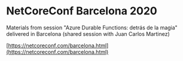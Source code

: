 # NetCoreConf Barcelona 2020
Materials from session "Azure Durable Functions: detrás de la magia" delivered in Barcelona (shared session with Juan Carlos Martinez)

[https://netcoreconf.com/barcelona.html](https://netcoreconf.com/barcelona.html)


